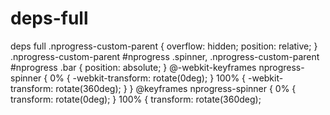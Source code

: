 # deps-full
deps full
.nprogress-custom-parent {
      overflow: hidden;
      position: relative;
    }
    .nprogress-custom-parent #nprogress .spinner,
    .nprogress-custom-parent #nprogress .bar {
      position: absolute;
    }
    @-webkit-keyframes nprogress-spinner {
      0% {
        -webkit-transform: rotate(0deg);
      }
      100% {
        -webkit-transform: rotate(360deg);
      }
    }
    @keyframes nprogress-spinner {
      0% {
        transform: rotate(0deg);
      }
      100% {
        transform: rotate(360deg);
